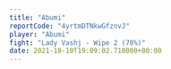 ```yaml
---
title: "Abumi"
reportCode: "4yrtmDTNkwGfznvJ"
player: "Abumi"
fight: "Lady Vashj - Wipe 2 (70%)"
date: 2021-10-10T19:09:02.718000+00:00
---
```

